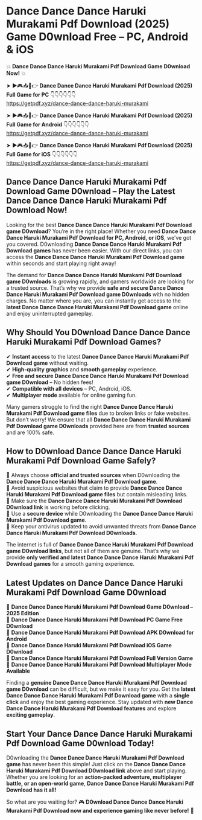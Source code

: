 # Dance Dance Dance Haruki Murakami Pdf Download (2025) Game D0wnload Free – PC, Android & iOS

💥 **Dance Dance Dance Haruki Murakami Pdf Download Game D0wnload Now!** 💥  

➤ ►🎮📥📱👉 **Dance Dance Dance Haruki Murakami Pdf Download (2025) Full Game for PC** 👇👇👇👇👇👇  
https://getpdf.xyz/dance-dance-dance-haruki-murakami  

➤ ►🎮📥📱👉 **Dance Dance Dance Haruki Murakami Pdf Download (2025) Full Game for Android** 👇👇👇👇👇👇  
https://getpdf.xyz/dance-dance-dance-haruki-murakami  

➤ ►🎮📥📱👉 **Dance Dance Dance Haruki Murakami Pdf Download (2025) Full Game for iOS** 👇👇👇👇👇👇  
https://getpdf.xyz/dance-dance-dance-haruki-murakami  

## Dance Dance Dance Haruki Murakami Pdf Download Game D0wnload – Play the Latest Dance Dance Dance Haruki Murakami Pdf Download Now!

Looking for the best **Dance Dance Dance Haruki Murakami Pdf Download game D0wnload**? You’re in the right place! Whether you need **Dance Dance Dance Haruki Murakami Pdf Download for PC, Android, or iOS**, we’ve got you covered. D0wnloading **Dance Dance Dance Haruki Murakami Pdf Download games** has never been easier. With our direct links, you can access the **Dance Dance Dance Haruki Murakami Pdf Download game** within seconds and start playing right away!  

The demand for **Dance Dance Dance Haruki Murakami Pdf Download game D0wnloads** is growing rapidly, and gamers worldwide are looking for a trusted source. That’s why we provide **safe and secure Dance Dance Dance Haruki Murakami Pdf Download game D0wnloads** with no hidden charges. No matter where you are, you can instantly get access to the **latest Dance Dance Dance Haruki Murakami Pdf Download game** online and enjoy uninterrupted gameplay.  

## **Why Should You D0wnload Dance Dance Dance Haruki Murakami Pdf Download Games?**  

✔ **Instant access** to the latest **Dance Dance Dance Haruki Murakami Pdf Download game** without waiting.  
✔ **High-quality graphics** and **smooth gameplay** experience.  
✔ **Free and secure Dance Dance Dance Haruki Murakami Pdf Download game D0wnload** – No hidden fees!  
✔ **Compatible with all devices** – PC, Android, iOS.  
✔ **Multiplayer mode** available for online gaming fun.  

Many gamers struggle to find the right **Dance Dance Dance Haruki Murakami Pdf Download game files** due to broken links or fake websites. But don’t worry! We ensure that all **Dance Dance Dance Haruki Murakami Pdf Download game D0wnloads** provided here are from **trusted sources** and are 100% safe.  

## **How to D0wnload Dance Dance Dance Haruki Murakami Pdf Download Game Safely?**  

📌 Always choose **official and trusted sources** when D0wnloading the **Dance Dance Dance Haruki Murakami Pdf Download game**.  
📌 Avoid suspicious websites that claim to provide **Dance Dance Dance Haruki Murakami Pdf Download game files** but contain misleading links.  
📌 Make sure the **Dance Dance Dance Haruki Murakami Pdf Download D0wnload link** is working before clicking.  
📌 Use a **secure device** while D0wnloading the **Dance Dance Dance Haruki Murakami Pdf Download game**.  
📌 Keep your antivirus updated to avoid unwanted threats from **Dance Dance Dance Haruki Murakami Pdf Download D0wnloads**.  

The internet is full of **Dance Dance Dance Haruki Murakami Pdf Download game D0wnload links**, but not all of them are genuine. That’s why we provide **only verified and latest Dance Dance Dance Haruki Murakami Pdf Download games** for a smooth gaming experience.  

## **Latest Updates on Dance Dance Dance Haruki Murakami Pdf Download Game D0wnload**  

🔹 **Dance Dance Dance Haruki Murakami Pdf Download Game D0wnload – 2025 Edition**  
🔹 **Dance Dance Dance Haruki Murakami Pdf Download PC Game Free D0wnload**  
🔹 **Dance Dance Dance Haruki Murakami Pdf Download APK D0wnload for Android**  
🔹 **Dance Dance Dance Haruki Murakami Pdf Download iOS Game D0wnload**  
🔹 **Dance Dance Dance Haruki Murakami Pdf Download Full Version Game**  
🔹 **Dance Dance Dance Haruki Murakami Pdf Download Multiplayer Mode Available**  

Finding a **genuine Dance Dance Dance Haruki Murakami Pdf Download game D0wnload** can be difficult, but we make it easy for you. Get the **latest Dance Dance Dance Haruki Murakami Pdf Download game** with a **single click** and enjoy the best gaming experience. Stay updated with **new Dance Dance Dance Haruki Murakami Pdf Download features** and explore **exciting gameplay**.  

## **Start Your Dance Dance Dance Haruki Murakami Pdf Download Game D0wnload Today!**  

D0wnloading the **Dance Dance Dance Haruki Murakami Pdf Download game** has never been this simple! Just click on the **Dance Dance Dance Haruki Murakami Pdf Download D0wnload link** above and start playing. Whether you are looking for an **action-packed adventure, multiplayer battle, or an open-world game**, **Dance Dance Dance Haruki Murakami Pdf Download has it all!**  

So what are you waiting for? 🎮 **D0wnload Dance Dance Dance Haruki Murakami Pdf Download now and experience gaming like never before!** 🚀  